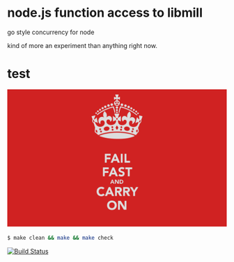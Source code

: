 # node.js function access to libmill
go style concurrency for node

kind of more an experiment than anything right now.

# test
[![philosophy](test/ff.png)](http://en.wikipedia.org/wiki/Unix_philosophy#.22Worse_is_better.22)
```bash
$ make clean && make && make check
```
[![Build Status](https://travis-ci.org/reqshark/mill.svg?branch=master)](https://travis-ci.org/reqshark/mill)
